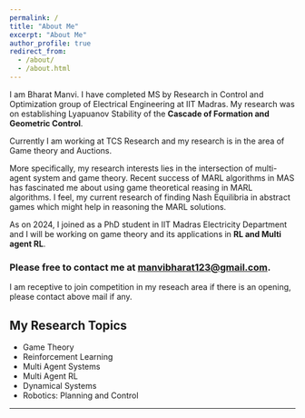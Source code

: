 ```yaml
---
permalink: /
title: "About Me"
excerpt: "About Me"
author_profile: true
redirect_from: 
  - /about/
  - /about.html
---
```


I am Bharat Manvi. I have completed MS by Research in Control and Optimization group of Electrical Engineering at IIT Madras.
My research was on establishing Lyapuanov Stability of the **Cascade of Formation and Geometric Control**. 

Currently I am working at TCS Research and my research is in the area of Game theory and Auctions.  

More specifically, my research interests lies in the intersection of multi-agent system and game theory. Recent success of MARL algorithms in MAS has fascinated me about using game theoretical reasing in MARL algorithms. I feel, my current research of finding Nash Equilibria in abstract games which might help in reasoning the MARL solutions. 

As on 2024, I joined as a PhD student in IIT Madras Electricity Department and I will be working on game theory and its applications in **RL and Multi agent RL**.  


### Please free to contact me at manvibharat123@gmail.com.

I am receptive to join competition in my reseach area if there is an opening, please contact above mail if any.

## My Research Topics

- Game Theory
- Reinforcement Learning
- Multi Agent Systems
- Multi Agent RL
- Dynamical Systems
- Robotics: Planning and Control

---


  
<!-- I am fascinated by the possibilities of learning and control in many of the applications. -->

<!--
Videos
===

<div class="embed-container">
  <iframe
      src="https://www.youtube.com/embed/wMIaKA5AQtA"
      width="700"
      height="480"
      frameborder="0"
      allow="autoplay; encrypted-media"
      allowfullscreen="true">
  </iframe>
</div>

 <iframe width="500" height="400" src="http://www.youtube.com/embed/wMIaKA5AQtA" frameborder="0" allow="autoplay; encrypted-media" allowfullscreen>></iframe> -->


